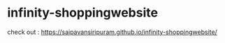 # infinity-shoppingwebsite


check out : https://saipavansiripuram.github.io/infinity-shoppingwebsite/
